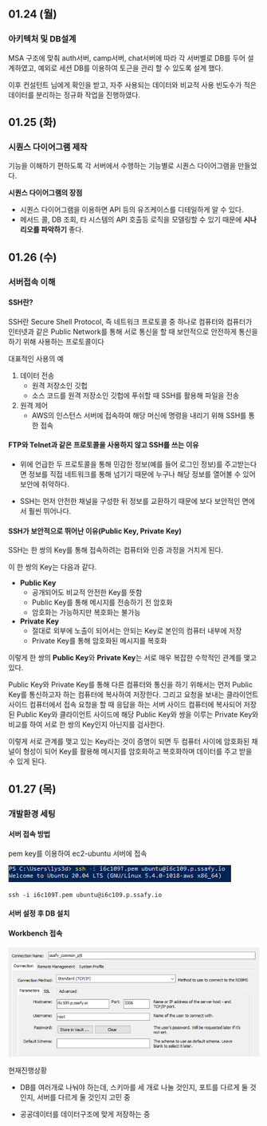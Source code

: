 ## 01.24 (월)

### 아키텍처 및 DB설계

MSA 구조에 맞춰 auth서버, camp서버, chat서버에 따라 각 서버별로 DB를 두어 설계하였고, 예외로 세션 DB를 이용하여 토근을 관리 할 수 있도록 설계 했다.

이후 컨설턴트 님에게 확인을 받고, 자주 사용되는 데이터와 비교적 사용 빈도수가 적은 데이터를 분리하는 정규화 작업을 진행하였다.



## 01.25 (화)

### 시퀀스 다이어그램 제작

기능을 이해하기 편하도록 각 서버에서 수행하는 기능별로 시퀀스 다이어그램을 만들었다.

**시퀀스 다이어그램의 장점**

- 시퀀스 다이어그램을 이용하면 API 등의 유즈케이스를 디테일하게 알 수 있다.
- 메서드 콜, DB 조회, 타 시스템의 API 호출등 로직을 모델링할 수 있기 때문에 **시나리오를 파악하기** 좋다.



## 01.26 (수)

### 서버접속 이해

#### SSH란?

SSH란 Secure Shell Protocol, 즉 네트워크 프로토콜 중 하나로 컴퓨터와 컴퓨터가 인터넷과 같은 Public Network를 통해 서로 통신을 할 때 보안적으로 안전하게 통신을 하기 위해 사용하는 프로토콜이다

대표적인 사용의 예

1. 데이터 전송
   - 원격 저장소인 깃헙
   - 소스 코드를 원격 저장소인 깃헙에 푸쉬할 때 SSH를 활용해 파일을 전송
2. 원격 제어
   - AWS의 인스턴스 서버에 접속하여 해당 머신에 명령을 내리기 위해 SSH를 통한 접속



#### FTP와 Telnet과 같은 프로토콜을 사용하지 않고 SSH를 쓰는 이유

- 위에 언급한 두 프로토콜을 통해 민감한 정보(예를 들어 로그인 정보)를 주고받는다면 정보를 직접 네트워크를 통해 넘기기 때문에 누구나 해당 정보를 열어볼 수 있어 보안에 취약하다.

- SSH는 먼저 안전한 채널을 구성한 뒤 정보를 교환하기 때문에 보다 보안적인 면에서 훨씬 뛰어나다.

  

#### SSH가 보안적으로 뛰어난 이유(Public Key, Private Key)

SSH는 한 쌍의 Key를 통해 접속하려는 컴퓨터와 인증 과정을 거치게 된다.

이 한 쌍의 Key는 다음과 같다.

- **Public Key**
  - 공개되어도 비교적 안전한 Key를 뜻함
  - Public Key를 통해 메시지를 전송하기 전 암호화
  - 암호화는 가능하지만 복호화는 불가능
- **Private Key**
  - 절대로 외부에 노출이 되어서는 안되는 Key로 본인의 컴퓨터 내부에 저장
  - Private Key를 통해 암호화된 메시지를 복호화

이렇게 한 쌍의 **Public Key**와 **Private Key**는 서로 매우 복잡한 수학적인 관계를 맺고 있다.

Public Key와 Private Key를 통해 다른 컴퓨터와 통신을 하기 위해서는 먼저 Public Key를 통신하고자 하는 컴퓨터에 복사하여 저장한다. 그리고 요청을 보내는 클라이언트 사이드 컴퓨터에서 접속 요청을 할 때 응답을 하는 서버 사이드 컴퓨터에 복사되어 저장된 Public Key와 클라이언트 사이드에 해당 Public Key와 쌍을 이루는 Private Key와 비교를 하여 서로 한 쌍의 Key인지 아닌지를 검사한다.

이렇게 서로 관계를 맺고 있는 Key라는 것이 증명이 되면 두 컴퓨터 사이에 암호화된 채널이 형성이 되어 Key를 활용해 메시지를 암호화하고 복호화하며 데이터를 주고 받을 수 있게 된다.



## 01.27 (목)

### 개발환경 세팅

#### 서버 접속 방법

pem key를 이용하여 ec2-ubuntu 서버에 접속

![](./images/캡처.PNG)

```
ssh -i i6c109T.pem ubuntu@i6c109.p.ssafy.io
```



#### 서버 설정 후 DB 설치

#### Workbench 접속

![](./images/캡처2.PNG)



현재진행상황

- DB를 여러개로 나눠야 하는데, 스키마를 세 개로 나눌 것인지, 포트를 다르게 둘 것인지, 서버를 다르게 둘 것인지 고민 중

- 공공데이터를 데이터구조에 맞게 저장하는 중